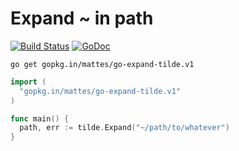 # Expand ~ in path

[![Build Status](https://travis-ci.org/mattes/go-expand-tilde.svg?branch=v1)](https://travis-ci.org/mattes/go-expand-tilde)
[![GoDoc](https://godoc.org/gopkg.in/mattes/go-expand-tilde.v1?status.svg)](https://godoc.org/gopkg.in/mattes/go-expand-tilde.v1)

```
go get gopkg.in/mattes/go-expand-tilde.v1
```

```go
import (
  "gopkg.in/mattes/go-expand-tilde.v1"
)

func main() {
  path, err := tilde.Expand("~/path/to/whatever")
}
```